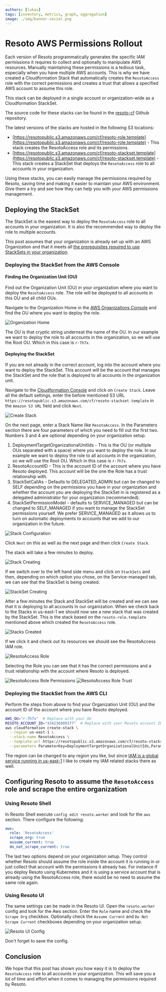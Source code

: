 ```yaml
---
authors: [lukas]
tags: [inventory, metrics, graph, aggregation]
image: ./img/banner-social.png
---
```


# Resoto AWS Permissions Rollout

Each version of Resoto programmatically generates the specific IAM permissions it requires to collect and optionally to manipulate AWS resources. Manually maintaining these permissions is a tedious task, especially when you have multiple AWS accounts. This is why we have created a Cloudformation Stack that automatically creates the `ResotoAccess` role with the correct permissions and creates a trust that allows a specified AWS account to assume this role.

This stack can be deployed in a single account or organization-wide as a Cloudformation StackSet.

The source code for these stacks can be found in the [resoto-cf](https://github.com/someengineering/resoto-cf) Github repository.

<!--truncate-->

The latest versions of the stacks are hosted in the following S3 locations:

- [https://resotopublic.s3.amazonaws.com/cf/resoto-role.template](https://resotopublic.s3.amazonaws.com/cf/resoto-role.template) - This stack creates the ResotoAccess role and its permissions.
- [https://resotopublic.s3.amazonaws.com/cf/resoto-stackset.template](https://resotopublic.s3.amazonaws.com/cf/resoto-stackset.template) - This stack creates a StackSet that deploys the `ResotoAccess` role to all accounts in your organization.

Using these stacks, you can easily manage the permissions required by Resoto, saving time and making it easier to maintain your AWS environment. Give them a try and see how they can help you with your AWS permissions management.

## Deploying the StackSet

The StackSet is the easiest way to deploy the `ResotoAccess` role to all accounts in your organization. It is also the recommended way to deploy the role to multiple accounts.

This post assumes that your organization is already set up with an AWS Organization and that it meets all [the prerequisites required to use StackSets in your organization](https://docs.aws.amazon.com/AWSCloudFormation/latest/UserGuide/stacksets-prereqs.html).

### Deploying the StackSet from the AWS Console

#### Finding the Organization Unit (OU)

Find out the Organization Unit (OU) in your organization where you want to deploy the `ResotoAccess` role. The role will be deployed to all accounts in this OU and all child OUs.

Navigate to the Organization Home in the [AWS Organizations Console](https://console.aws.amazon.com/organizations/v2/home/accounts) and find the OU where you want to deploy the role.

![Organization Home](./img/find_the_ou.png)

The OU is that cryptic string underneat the name of the OU. In our example we want to deploy the role to all accounts in the organization, so we will use the Root OU. Which in this case is `r-7h7x`.

#### Deploying the StackSet

If you are not already in the correct account, log into the account where you want to deploy the StackSet. This account will be the account that manages the StackSet and the role that is deployed to all accounts in the organization unit.

Navigate to the [Cloudformation Console](https://console.aws.amazon.com/cloudformation/home) and click on `Create Stack`. Leave all the default settings, enter the before mentioned S3 URL `https://resotopublic.s3.amazonaws.com/cf/resoto-stackset.template` in the `Amazon S3 URL` field and click `Next`.

![Create Stack](./img/create_the_stack.png)

On the next page, enter a Stack Name like `ResotoAccess`. In the Parameters section there are four parameters of which you need to fill out the first two. Numbers 3 and 4 are optional depending on your organization setup.

1. DeploymentTargetOrganizationalUnitIds - This is the OU (or multiple OUs separated with a space) where you want to deploy the role. In our example we want to deploy the role to all accounts in the organization, so we will use the Root OU. Which in this case is `r-7h7x`.
2. ResotoAccountID - This is the account ID of the account where you have Resoto deployed. This account will be the one the Role has a trust relationship with.
3. StackSetCallAs - Defaults to DELEGATED_ADMIN but can be changed to SELF depending on the permissions you have in your organization and whether the account you are deploying the StackSet in is registered as a delegated administrator for your organization (recommended).
4. StackSetPermissionModel - defaults to SERVICE_MANAGED but can be changed to SELF_MANAGED if you want to manage the StackSet permissions yourself. We prefer SERVICE_MANAGED as it allows us to turn on automatic deployments to accounts that we add to our organization in the future.

![Stack Configuration](./img/configure_the_stack.png)

Click `Next` on this as well as the next page and then click `Create Stack`.

The stack will take a few minutes to deploy.

![Stack Creating](./img/stack_creating.png)

If we switch over to the left hand side menu and click on `StackSets` and then, depending on which option you chose, on the Service-managed tab, we can see that the StackSet is being created.

![StackSet Creating](./img/stackset_creating.png)

After a few minutes the Stack and StackSet will be created and we can see that it is deploying to all accounts in our organization. When we check back to the Stacks in us-east-1 we should now see a new stack that was created by the StackSet. This is the stack based on the `resoto-role.template` mentioned above which created the `ResotoAccess` role.

![Stacks Created](./img/stacks_created.png)

If we click it and check out its resources we should see the ResotoAccess IAM role.

![ResotoAccess Role](./img/resotoaccess_role.png)

Selecting the Role you can see that it has the correct permissions and a trust relationship with the account where Resoto is deployed.

![ResotoAccess Role Permissions](./img/resotoaccess_role_permissions.png) ![ResotoAccess Role Trust](./img/resotoaccess_role_trust.png)

### Deploying the StackSet from the AWS CLI

Perform the steps from above to find your Organization Unit (OU) and the account ID of the account where you have Resoto deployed.

```bash
AWS_OU="r-7h7x"  # Replace with your OU
RESOTO_ACCOUNT_ID="434236089377"  # Replace with your Resoto account ID
aws cloudformation create-stack \
  --region us-east-1 \
  --stack-name ResotoAccess \
  --template-url https://resotopublic.s3.amazonaws.com/cf/resoto-stackset.template \
  --parameters ParameterKey=DeploymentTargetOrganizationalUnitIds,ParameterValue="$AWS_OU" ParameterKey=ResotoAccountID,ParameterValue=$RESOTO_ACCOUNT_ID
```

The region can be changed to any region you like, but since [IAM is a global service running in us-east-1](https://docs.aws.amazon.com/IAM/latest/UserGuide/reference_policies_condition-keys.html#condition-keys-requestedregion) I like to create my IAM related stacks there as well.

## Configuring Resoto to assume the `ResotoAccess` role and scrape the entire organization

### Using Resoto Shell

In Resoto Shell execute `config edit resoto.worker` and look for the `aws` section. There configure the following:

```yaml
aws:
  role: 'ResotoAccess'
  scrape_org: true
  assume_current: true
  do_not_scrape_current: true
```

The last two options depend on your organization setup. They control whether Resoto should assume the role inside the account it is running in or just collect that account with the permissions it already has. For instance if you deploy Resoto using Kubernetes and it is using a service account that is already using the ResotoAccess role, there would be no need to assume the same role again.

### Using Resoto UI

The same settings can be made in the Resoto UI. Open the `resoto.worker` config and look for the Aws section. Enter the `Role` name and check the `Scrape Org` checkbox. Optionally check the `Assume Current` and `Do Not Scrape Current` checkboxes depending on your organization setup.

![Resoto UI Config](./img/resoto_ui.png)

Don't forget to save the config.

## Conclusion

We hope that this post has shown you how easy it is to deploy the `ResotoAccess` role to all accounts in your organization. This will save you a lot of time and effort when it comes to managing the permissions required by Resoto.
